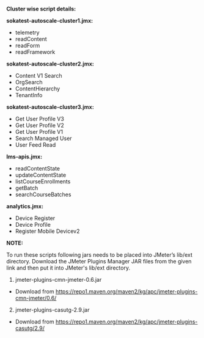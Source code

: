 **Cluster wise script details:**

**sokatest-autoscale-cluster1.jmx:**
- telemetry 
- readContent 
- readForm
- readFramework


**sokatest-autoscale-cluster2.jmx:**
- Content V1 Search
- OrgSearch
- ContentHierarchy
- TenantInfo 

**sokatest-autoscale-cluster3.jmx:**
- Get User Profile V3
- Get User Profile V2
- Get User Profile V1
- Search Managed User 
- User Feed Read

**lms-apis.jmx:**
- readContentState
- updateContentState
- listCourseEnrollments
- getBatch 
- searchCourseBatches 

**analytics.jmx:**
- Device Register
- Device Profile
- Register Mobile Devicev2

**NOTE:**

To run these scripts following jars needs to be placed into JMeter’s lib/ext directory. Download the JMeter Plugins Manager JAR files from the given link and then put it into JMeter's lib/ext directory.

1. jmeter-plugins-cmn-jmeter-0.6.jar 
  - Download from https://repo1.maven.org/maven2/kg/apc/jmeter-plugins-cmn-jmeter/0.6/
2. jmeter-plugins-casutg-2.9.jar
  - Download from https://repo1.maven.org/maven2/kg/apc/jmeter-plugins-casutg/2.9/





